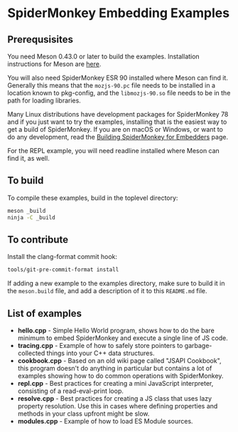 # SpiderMonkey Embedding Examples #

## Prerequsisites ##

You need Meson 0.43.0 or later to build the examples.
Installation instructions for Meson are [here](https://mesonbuild.com/Getting-meson.html).

You will also need SpiderMonkey ESR 90 installed where Meson can find
it.
Generally this means that the `mozjs-90.pc` file needs to be installed
in a location known to pkg-config, and the `libmozjs-90.so` file needs
to be in the path for loading libraries.

Many Linux distributions have development packages for SpiderMonkey 78
and if you just want to try the examples, installing that is the easiest
way to get a build of SpiderMonkey.
If you are on macOS or Windows, or want to do any development, read the
[Building SpiderMonkey for Embedders](../docs/Building%20SpiderMonkey.md)
page.

For the REPL example, you will need readline installed where Meson can
find it, as well.

## To build ##

To compile these examples, build in the toplevel directory:
```sh
meson _build
ninja -C _build
```

## To contribute ##

Install the clang-format commit hook:

```sh
tools/git-pre-commit-format install
```

If adding a new example to the examples directory, make sure to build it
in the `meson.build` file, and add a description of it to this
`README.md` file.

## List of examples ##

- **hello.cpp** - Simple Hello World program, shows how to do the bare
  minimum to embed SpiderMonkey and execute a single line of JS code.
- **tracing.cpp** - Example of how to safely store pointers to
  garbage-collected things into your C++ data structures.
- **cookbook.cpp** - Based on an old wiki page called "JSAPI Cookbook",
  this program doesn't do anything in particular but contains a lot of
  examples showing how to do common operations with SpiderMonkey.
- **repl.cpp** - Best practices for creating a mini JavaScript
  interpreter, consisting of a read-eval-print loop.
- **resolve.cpp** - Best practices for creating a JS class that uses
  lazy property resolution.
  Use this in cases where defining properties and methods in your class
  upfront might be slow.
- **modules.cpp** - Example of how to load ES Module sources.
